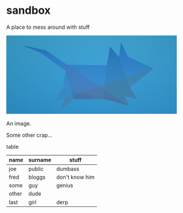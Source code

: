 sandbox
=======

A place to mess around with stuff


![Image ALT text](images/an-image.png "Image title")

An image.

Some other crap...


table

name|surname|stuff
---|---|---
joe|public|dumbass
fred|bloggs|don't know him
some|guy|genius
other|dude|
last|girl|derp

